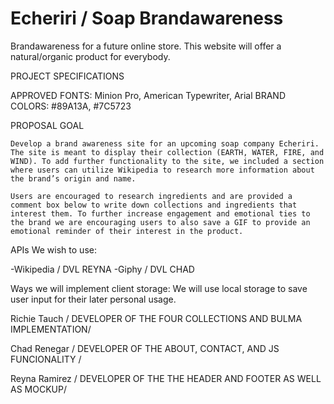 # Echeriri / Soap Brandawareness

Brandawareness for a future online store.
This website will offer a natural/organic product for everybody. 


PROJECT SPECIFICATIONS

APPROVED FONTS: Minion Pro, American Typewriter, Arial
BRAND COLORS: #89A13A, #7C5723

PROPOSAL GOAL

    Develop a brand awareness site for an upcoming soap company Echeriri. The site is meant to display their collection (EARTH, WATER, FIRE, and WIND). To add further functionality to the site, we included a section
    where users can utilize Wikipedia to research more information about the brand’s origin and name.

    Users are encouraged to research ingredients and are provided a comment box below to write down collections and ingredients that interest them. To further increase engagement and emotional ties to the brand we are encouraging users to also save a GIF to provide an emotional reminder of their interest in the product.

APIs We wish to use:

-Wikipedia / DVL REYNA
-Giphy / DVL CHAD

Ways we will implement client storage:
We will use local storage to save user input for
their later personal usage.

Richie Tauch / DEVELOPER OF THE FOUR COLLECTIONS AND BULMA IMPLEMENTATION/

Chad Renegar / DEVELOPER OF THE ABOUT, CONTACT, AND JS FUNCIONALITY /

Reyna Ramirez / DEVELOPER OF THE THE HEADER AND FOOTER AS WELL AS MOCKUP/
